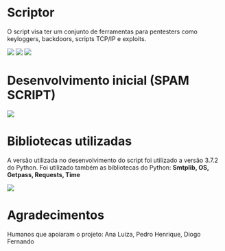 # Scriptor

O script visa ter um conjunto de ferramentas para pentesters como keyloggers, backdoors, scripts TCP/IP e exploits.

<img src="https://i.imgur.com/G59pxcU.png" />
<img src="https://i.imgur.com/Et6PYob.png" />
<img src="https://i.imgur.com/KG0bIg4.png" />

# Desenvolvimento inicial (SPAM SCRIPT)
<img src="https://i.imgur.com/AcYcW0v.png" />

# Bibliotecas utilizadas
A versão utilizada no desenvolvimento do script foi utilizado a versão 3.7.2 do Python.
Foi utilizado também as bibliotecas do Python: **Smtplib, OS, Getpass, Requests, Time**

<img src="https://upload.wikimedia.org/wikipedia/commons/thumb/a/aa/Requests_Python_Logo.png/220px-Requests_Python_Logo.png"/>

# Agradecimentos

Humanos que apoiaram o projeto: Ana Luiza, Pedro Henrique, Diogo Fernando



